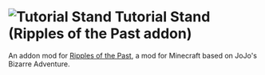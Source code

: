 # ![Tutorial Stand](https://cdn.discordapp.com/attachments/1008097733732745248/1145366100624814101/Tutorial_Stand.png?ex=666e4f8e&is=666cfe0e&hm=3e7380a42bc3af00f8e15ee0808e930212e8adeb7e801d23e7a6b4630eb7dfdc&) Tutorial Stand (Ripples of the Past addon)
An addon mod for [Ripples of the Past](https://github.com/StandoByte/Ripples-of-the-Past), a mod for Minecraft based on JoJo's Bizarre Adventure.
